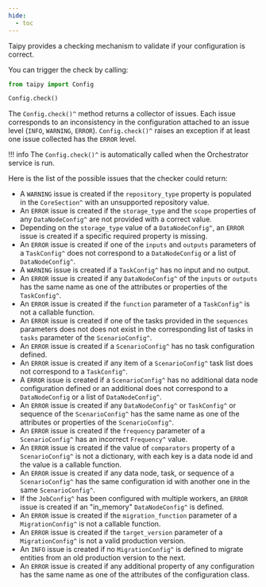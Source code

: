 ```yaml
---
hide:
  - toc
---
```

Taipy provides a checking mechanism to validate if your configuration is correct.

You can trigger the check by calling:
```python linenums="1"
from taipy import Config

Config.check()
```

The `Config.check()^` method returns a collector of issues. Each issue corresponds to an inconsistency in
the configuration attached to an issue level (`INFO`, `WARNING`, `ERROR`). `Config.check()^` raises an
exception if at least one issue collected has the `ERROR` level.

!!! info
    The `Config.check()^` is automatically called when the Orchestrator service is run.

Here is the list of the possible issues that the checker could return:

- A `WARNING` issue is created if the `repository_type` property is populated in the `CoreSection^` with an
  unsupported repository value.
- An `ERROR` issue is created if the `storage_type` and the `scope` properties of any `DataNodeConfig^` are not
  provided with a correct value.
- Depending on the `storage_type` value of a `DataNodeConfig^`, an `ERROR` issue is created if a specific required
  property is missing.
- An `ERROR` issue is created if one of the `inputs` and `outputs` parameters of a `TaskConfig^` does not correspond
  to a `DataNodeConfig` or a list of `DataNodeConfig^`.
- A `WARNING` issue is created if a `TaskConfig^` has no input and no output.
- An `ERROR` issue is created if any `DataNodeConfig^` of the `inputs` or `outputs` has the same name as one of the
  attributes or properties of the `TaskConfig^`.
- An `ERROR` issue is created if the `function` parameter of a `TaskConfig^` is not a callable function.
- An `ERROR` issue is created if one of the tasks provided in the `sequences` parameters does not does not exist in
  the corresponding list of tasks in `tasks` parameter of the `ScenarioConfig^`.
- An `ERROR` issue is created if a `ScenarioConfig^` has no task configuration defined.
- An `ERROR` issue is created if any item of a `ScenarioConfig^` task list does not 
  correspond to a `TaskConfig^`.
- A `ERROR` issue is created if a `ScenarioConfig^` has no additional data node configuration defined or an additional
  does not correspond to a `DataNodeConfig` or a list of `DataNodeConfig^`.
- An `ERROR` issue is created if any `DataNodeConfig^` or `TaskConfig^` or sequence of the `ScenarioConfig^` has the same name as
  one of the attributes or properties of the `ScenarioConfig^`.
- An `ERROR` issue is created if the `frequency` parameter of a `ScenarioConfig^` has an incorrect `Frequency^` value.
- An `ERROR` issue is created if the value of `comparators` property of a `ScenarioConfig^` is not a dictionary, with each key is a data node id and the value is a callable function.
- An `ERROR` issue is created if any data node, task, or sequence of a `ScenarioConfig^` has the same configuration id
  with another one in the same `ScenarioConfig^`.
- If the `JobConfig^` has been configured with multiple workers, an `ERROR` issue is created if an "in_memory"
  `DataNodeConfig^` is defined.
- An `ERROR` issue is created if the `migration_function` parameter of a `MigrationConfig^` is not a callable function.
- An `ERROR` issue is created if the `target_version` parameter of a `MigrationConfig^` is not a valid production
  version.
- An `INFO` issue is created if no `MigrationConfig^` is defined to migrate entities from an old production version
  to the next.
- An `ERROR` issue is created if any additional property of any configuration has the same name as one of the attributes
  of the configuration class.
